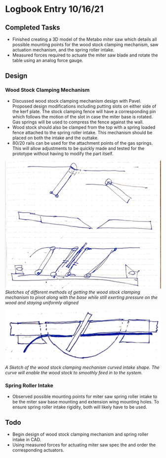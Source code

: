 # Logbook Entry 10/16/21

## Completed Tasks
- Finished creating a 3D model of the Metabo miter saw which details all possible mounting points for the wood stock clamping mechanism, saw actuation mechanism, and the spring roller intake.
- Measured forces required to actuate the miter saw blade and rotate the table using an analog force gauge.

## Design
### Wood Stock Clamping Mechanism
- Discussed wood stock clamping mechanism design with Pavel. Proposed design modifications including putting slots on either side of the kerf plate. The stock clamping fence will have a corresponding pin which follows the motion of the slot in case the miter base is rotated. Gas springs will be used to compress the fence against the wall.
- Wood stock should also be clamped from the top with a spring loaded fence attached to the spring roller intake. This mechanism should be placed on both the intake and the outtake.
- 80/20 rails can be used for the attachment points of the gas springs. This will allow adjustments to be quickly made and tested for the prototype without having to modify the part itself.

![Sketches of different methods of getting the wood stock clamping mechanism to pivot along with the base while still exerting pressure on the wood and staying uniformly aligned](./images/robosaw_wood_clamping_mech_2.jpg)
*Sketches of different methods of getting the wood stock clamping mechanism to pivot along with the base while still exerting pressure on the wood and staying uniformly aligned*

![A Sketch of the wood stock clamping mechanism curved intake shape. The curve will enable the wood stock to smoothly feed in to the system.](./images/robosaw_wood_clamping_mech_3.jpg)
*A Sketch of the wood stock clamping mechanism curved intake shape. The curve will enable the wood stock to smoothly feed in to the system.*

### Spring Roller Intake
- Observed possible mounting points for miter saw spring roller intake to be the miter saw base mounting and extension wing mounting holes. To ensure spring roller intake rigidity, both will likely have to be used.
## Todo
- Begin design of wood stock clamping mechanism and spring roller intake in CAD.
- Using measured forces for actuating miter saw spec the and order the corresponding actuators.